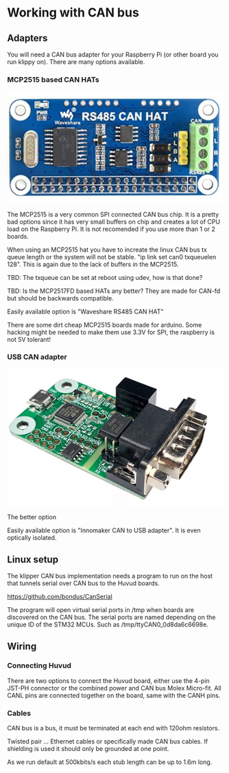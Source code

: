 # Working with CAN bus

## Adapters

You will need a CAN bus adapter for your Raspberry Pi (or other board you run klippy on). There are many options available.

### MCP2515 based CAN HATs

![Waveshare CAN HAT](wavesharecanhat.jpg)

The MCP2515 is a very common SPI connected CAN bus chip. It is a pretty bad options since it has very small buffers on chip and creates a lot of CPU load on the Raspberry Pi. It is not recomended if you use more than 1 or 2 boards.

When using an MCP2515 hat you have to increate the linux CAN bus tx queue length or the system will not be stable. "ip link set can0 txqueuelen 128". This is again due to the lack of buffers in the MCP2515.

TBD: The txqueue can be set at reboot using udev, how is that done?

TBD: Is the MCP2517FD based HATs any better? They are made for CAN-fd but should be backwards compatible.

Easily available option is "Waveshare RS485 CAN HAT"

There are some dirt cheap MCP2515 boards made for arduino. Some hacking might be needed to make them use 3.3V for SPI, the raspberry is not 5V tolerant!


### USB CAN adapter

![Inomaker USB CAN](innomakerusbcan.jpg)

The better option

Easily available option is "Innomaker CAN to USB adapter". It is even optically isolated. 


## Linux setup

The klipper CAN bus implementation needs a program to run on the host that tunnels serial over CAN bus to the Huvud boards.

https://github.com/bondus/CanSerial

The program will open virtual serial ports in /tmp when boards are discovered on the CAN bus. The serial ports are named depending on the unique ID of the STM32 MCUs. Such as /tmp/ttyCAN0_0d8da6c6698e.


## Wiring

### Connecting Huvud

There are two options to connect the Huvud board, either use the 4-pin JST-PH connector or the combined power and CAN bus Molex Micro-fit. All CANL pins are connected together on the board, same with the CANH pins.

### Cables


CAN bus is a bus, it must be terminated at each end with 120ohm resistors.

Twisted pair ... Ethernet cables or specifically made CAN bus cables. If shielding is used it should only be grounded at one point.

As we run default at 500kbits/s each stub length can be up to 1.6m long.



